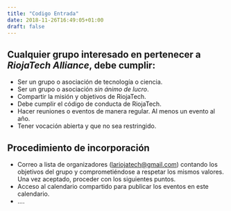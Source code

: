```yaml
---
title: "Codigo Entrada"
date: 2018-11-26T16:49:05+01:00
draft: false
---
```

## Cualquier grupo interesado en pertenecer a *RiojaTech Alliance*, debe cumplir:

* Ser un grupo o asociación de tecnología o ciencia.
* Ser un grupo o asociación *sin ánimo de lucro*.
* Compartir la misión y objetivos de RiojaTech.
* Debe cumplir el código de conducta de RiojaTech.
* Hacer reuniones o eventos de manera regular. Al menos un evento al año.
* Tener vocación abierta y que no sea restringido.

## Procedimiento de incorporación

* Correo a lista de organizadores (lariojatech@gmail.com) contando los objetivos del grupo y comprometiéndose a respetar los mismos valores. Una vez aceptado, proceder con los siguientes puntos.
* Acceso al calendario compartido para publicar los eventos en este calendario. 
* ....
